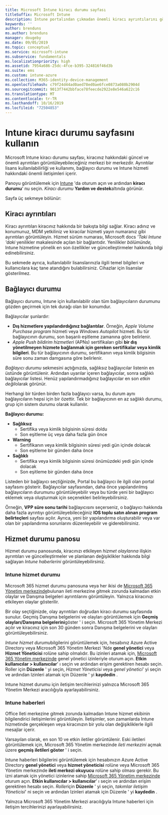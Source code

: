 ```yaml
---
title: Microsoft Intune kiracı durumu sayfası
titleSuffix: Microsoft Intune
description: Intune portalından çıkmadan önemli kiracı ayrıntılarını görüntülemek için Intune kiracı durumu sayfasını kullanın
keywords: ''
author: brenduns
ms.author: brenduns
manager: dougeby
ms.date: 09/05/2019
ms.topic: conceptual
ms.service: microsoft-intune
ms.subservice: fundamentals
ms.localizationpriority: high
ms.assetid: 7954a686-25dc-4fce-b395-324816f46d3b
ms.suite: ems
ms.custom: intune-azure
ms.collection: M365-identity-device-management
ms.openlocfilehash: c79f24d44ad0aed78ed0ae6fce0873a080b2904d
ms.sourcegitcommit: 9013f7442bbface78feecde2922e8e546a622c16
ms.translationtype: MT
ms.contentlocale: tr-TR
ms.lasthandoff: 10/16/2019
ms.locfileid: "72504853"
---
```

# <a name="use-the-intune-tenant-status-page"></a>Intune kiracı durumu sayfasını kullanın
Microsoft Intune kiracı durumu sayfası, kiracınız hakkındaki güncel ve önemli ayrıntıları görüntüleyebileceğiniz merkezi bir merkezdir. Ayrıntılar lisans kullanılabilirliği ve kullanımı, bağlayıcı durumu ve Intune hizmeti hakkındaki önemli iletişimleri içerir.  

Panoyu görüntülemek için [Intune](https://go.microsoft.com/fwlink/?linkid=2090973) 'da oturum açın ve ardından **kiracı durumu**' nu seçin.  *Kiracı durumu* **Yardım ve destek**altında görünür.  

Sayfa üç sekmeye bölünür:

## <a name="tenant-details"></a>Kiracı ayrıntıları
Kiracı ayrıntıları kiracınız hakkında bir bakışta bilgi sağlar. Kiracı adınız ve konumunuz, MDM yetkiliniz ve kiracılar hizmeti yayın numaranız gibi ayrıntıları görüntüleyin. Hizmet sürüm numarası, Microsoft docs *'Taki Intune 'daki* yenilikler makalesinde açılan bir bağlantıdır. Yenilikler *bölümünde,* Intune hizmetine yönelik en son özellikler ve güncelleştirmeler hakkında bilgi edinebilirsiniz.  

Bu sekmede ayrıca, kullanılabilir lisanslarınızla ilgili temel bilgileri ve kullanıcılara kaç tane atandığını bulabilirsiniz. Cihazlar için lisanslar gösterilmez.

## <a name="connector-status"></a>Bağlayıcı durumu
Bağlayıcı durumu, Intune için kullanılabilir olan tüm bağlayıcıların durumunu gözden geçirmek için tek durağı olan bir konumdur.  

Bağlayıcılar şunlardır:
- **Dış hizmetlere yapılandırdığınız bağlantılar**. Örneğin, *Apple Volume Purchase program* hizmeti veya *Windows Autopilot* hizmeti.  Bu tür bağlayıcının durumu, son başarılı eşitleme zamanına göre belirlenir.
- *Apple Push bildirim hizmetleri* (APNs) sertifikaları gibi **bir dış yönetilmeyen hizmete bağlanmak için gereken sertifikalar veya kimlik bilgileri**. Bu tür bağlayıcının durumu, sertifikanın veya kimlik bilgisinin süre sonu zaman damgasına göre belirlenir.  

*Bağlayıcı durumu* sekmesini açtığınızda, sağlıksız bağlayıcılar listenin en üstünde görüntülenir. Ardından uyarılar içeren bağlayıcılar, sonra sağlıklı bağlayıcılar listesi. Henüz yapılandırmadığınız bağlayıcılar en son *etkin değil*olarak görünür.

Herhangi bir türden birden fazla bağlayıcı varsa, bu durum aynı bağlayıcıların hepsi için bir özettir. Tek bir bağlayıcının en az sağlıklı durumu, grup için sistem durumu olarak kullanılır.  

**Bağlayıcı durumu:**
- **Sağlıksız**
  - Sertifika veya kimlik bilgisinin süresi doldu
  - Son eşitleme üç veya daha fazla gün önce
- **Warning**
  - Sertifikanın veya kimlik bilgisinin süresi yedi gün içinde dolacak
  - Son eşitleme bir günden daha önce
- **Sağlıklı**
  - Sertifika veya kimlik bilgisinin süresi önümüzdeki yedi gün içinde dolacak
  - Son eşitleme bir günden daha önce  

Listeden bir bağlayıcı seçtiğinizde, Portal bu bağlayıcı ile ilgili olan portal sayfasını gösterir. Bağlayıcılar sayfasından, daha önce yapılandırılmış bağlayıcıların durumunu görüntüleyebilir veya bu türde yeni bir bağlayıcı eklemek veya oluşturmak için seçenekleri belirleyebilirsiniz.

Örneğin, **VPP süre sonu tarihi** bağlayıcısını seçerseniz, o bağlayıcı hakkında daha fazla ayrıntıyı görüntüleyebileceğiniz **IOS toplu satın alınan program belirteçleri** sayfası açılır. Ayrıca, yeni bir yapılandırma oluşturabilir veya var olan bir yapılandırma sorunlarını düzenleyebilir ve giderebilirsiniz.

## <a name="service-health-dashboard"></a>Hizmet durumu panosu  
Hizmet durumu panosunda, kiracınızı etkileyen *hizmet olaylarına* ilişkin ayrıntıları ve güncelleştirmeler ve planlanan değişiklikler hakkında bilgi sağlayan *Intune haberlerini* görüntüleyebilirsiniz.

### <a name="intune-service-health"></a>Intune hizmet durumu
Microsoft 365 hizmet durumu panosuna veya her ikisi de [Microsoft 365 Yönetim merkezinde](https://admin.microsoft.com)bulunan ileti merkezine gitmek zorunda kalmadan etkin olaylar ve Danışma belgeleri ayrıntılarını görüntüleyin. Yalnızca kiracınızı etkileyen olaylar gösterilir.  

Bir olay seçtiğinizde, olay ayrıntıları doğrudan kiracı durumu sayfasında sunulur. Geçmiş Danışma belgelerini ve olayları görüntülemek için **Geçmiş olayları/Danışma belgelerini**göster ' i seçin. Microsoft 365 Yönetim Merkezi açılır ve kiracınız için son 30 günden sonra Danışma belgelerini ve olayları görüntüleyebilirsiniz.  

*Intune hizmet durumu*bilgilerini görüntülemek için, hesabınız Azure Active Directory veya Microsoft 365 Yönetim Merkezi 'Nde **genel yönetici** veya **Hizmet Yöneticisi** rolüne sahip olmalıdır. Bu izinleri atamak için, [Microsoft 365 Yönetim merkezinde](https://admin.microsoft.com) genel yönetici izinleriyle oturum açın. **Etkin kullanıcılar > kullanıcılar**' ı seçin ve ardından erişim gerektiren hesabı seçin. Roller için **Düzenle** ' yi seçin, *Hizmet Yöneticisi* veya *genel yönetici*' yi seçin ve ardından Izinleri atamak için Düzenle ' yi **kaydedin** .  

Intune hizmet durumu için iletişim tercihlerinizi yalnızca Microsoft 365 Yönetim Merkezi aracılığıyla ayarlayabilirsiniz.

### <a name="intune-news"></a>Intune haberleri  
Office Ileti merkezine gitmek zorunda kalmadan Intune hizmet ekibinin bilgilendirici iletişimlerini görüntüleyin. İletişimler, son zamanlarda Intune hizmetinde gerçekleşen veya kiracınızın bir yolu olan değişikliklerle ilgili mesajlar içerir.  

Varsayılan olarak, en son 10 ve etkin iletiler görüntülenir. Eski iletileri görüntülemek için, Microsoft 365 Yönetim merkezinde *ileti merkezini* açmak üzere **geçmiş iletileri göster** ' i seçin.  

Intune haberleri bilgilerini görüntülemek için hesabınızın Azure Active Directory **genel yönetici** veya **hizmet yöneticisi** rolüne veya Microsoft 365 Yönetim merkezinde **ileti merkezi okuyucu** rolüne sahip olması gerekir.  Bu izni atamak için yönetici izinlerine sahip [Microsoft 365 Yönetim merkezinde](https://admin.microsoft.com) oturum açın. **Etkin kullanıcılar > kullanıcılar**' ı seçin ve ardından erişim gerektiren hesabı seçin. *Roller*için **Düzenle** ' yi seçin, *takımlar iletişim Yöneticisi*' ni seçin ve ardından Izinleri atamak için Düzenle ' yi **kaydedin** .  

Yalnızca Microsoft 365 Yönetim Merkezi aracılığıyla Intune haberleri için iletişim tercihlerinizi ayarlayabilirsiniz.
